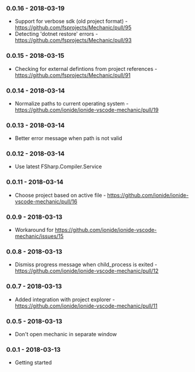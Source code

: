 ### 0.0.16 - 2018-03-19
* Support for verbose sdk (old project format) - https://github.com/fsprojects/Mechanic/pull/95
* Detecting 'dotnet restore' errors - https://github.com/fsprojects/Mechanic/pull/93

### 0.0.15 - 2018-03-15
* Checking for external defintions from project references - https://github.com/fsprojects/Mechanic/pull/91

### 0.0.14 - 2018-03-14
* Normalize paths to current operating system - https://github.com/ionide/ionide-vscode-mechanic/pull/19

### 0.0.13 - 2018-03-14
* Better error message when path is not valid

### 0.0.12 - 2018-03-14
* Use latest FSharp.Compiler.Service

### 0.0.11 - 2018-03-14
* Choose project based on active file - https://github.com/ionide/ionide-vscode-mechanic/pull/16

### 0.0.9 - 2018-03-13
* Workaround for https://github.com/ionide/ionide-vscode-mechanic/issues/15

### 0.0.8 - 2018-03-13
* Dismiss progress message when child_process is exited - https://github.com/ionide/ionide-vscode-mechanic/pull/12

### 0.0.7 - 2018-03-13
* Added integration with project explorer - https://github.com/ionide/ionide-vscode-mechanic/pull/11

### 0.0.5 - 2018-03-13
* Don't open mechanic in separate window

### 0.0.1 - 2018-03-13
* Getting started
